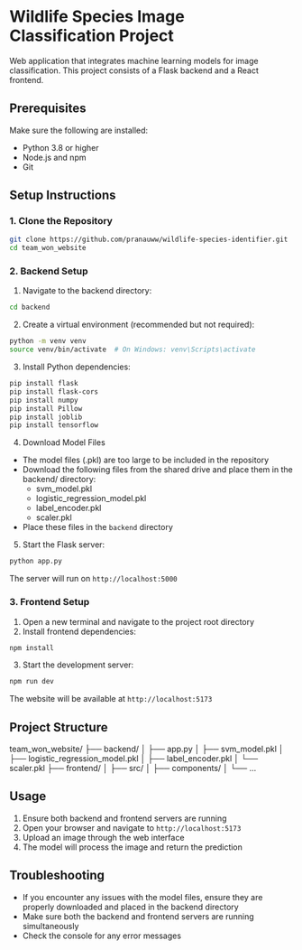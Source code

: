 # Wildlife Species Image Classification Project 

Web application that integrates machine learning models for image classification. This project consists of a Flask backend and a React frontend.

## Prerequisites

Make sure the following are installed:

- Python 3.8 or higher 
- Node.js and npm
- Git

## Setup Instructions

### 1. Clone the Repository

```bash
git clone https://github.com/pranauww/wildlife-species-identifier.git
cd team_won_website
```

### 2. Backend Setup
1. Navigate to the backend directory:
```bash
cd backend
```
2. Create a virtual environment (recommended but not required):
```bash
python -m venv venv
source venv/bin/activate  # On Windows: venv\Scripts\activate
```
3. Install Python dependencies:
```bash
pip install flask
pip install flask-cors
pip install numpy
pip install Pillow
pip install joblib
pip install tensorflow
```
4. Download Model Files
  - The model files (.pkl) are too large to be included in the repository
  - Download the following files from the shared drive and place them in the backend/ directory:
    - svm_model.pkl
    - logistic_regression_model.pkl
    - label_encoder.pkl
    - scaler.pkl
  - Place these files in the `backend` directory
    
5. Start the Flask server:
```bash
python app.py
```
The server will run on `http://localhost:5000`

### 3. Frontend Setup
1. Open a new terminal and navigate to the project root directory
2. Install frontend dependencies:
```bash
npm install
```
3. Start the development server:
```bash
npm run dev
```
The website will be available at `http://localhost:5173`

## Project Structure
team_won_website/
├── backend/
│   ├── app.py
│   ├── svm_model.pkl
│   ├── logistic_regression_model.pkl
│   ├── label_encoder.pkl
│   └── scaler.pkl
├── frontend/
│   ├── src/
│       ├── components/
│       └── ...

## Usage
1. Ensure both backend and frontend servers are running
2. Open your browser and navigate to `http://localhost:5173`
3. Upload an image through the web interface
4. The model will process the image and return the prediction

## Troubleshooting
* If you encounter any issues with the model files, ensure they are properly downloaded and placed in the backend directory
* Make sure both the backend and frontend servers are running simultaneously
* Check the console for any error messages 
